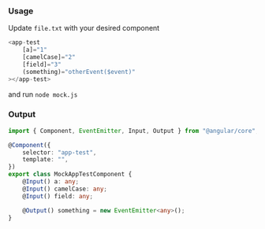 ### Usage

Update `file.txt` with your desired component

```ts
<app-test
    [a]="1"
    [camelCase]="2"
    [field]="3"
    (something)="otherEvent($event)"
></app-test>
```

and run `node mock.js`

### Output

```ts
import { Component, EventEmitter, Input, Output } from "@angular/core";

@Component({
    selector: "app-test",
    template: "",
})
export class MockAppTestComponent {
    @Input() a: any;
    @Input() camelCase: any;
    @Input() field: any;

    @Output() something = new EventEmitter<any>();
}
```
